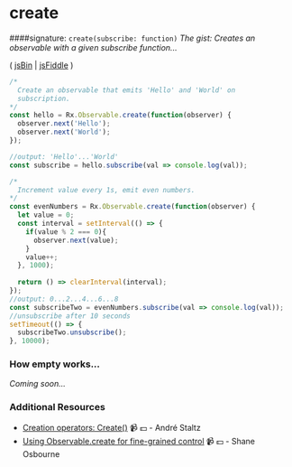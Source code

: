 # create

####signature: `create(subscribe: function)`
*The gist: Creates an observable with a given subscribe function...*

( [jsBin](http://jsbin.com/hinacisafu/1/edit?js,console) | [jsFiddle](https://jsfiddle.net/ukec2y4p/6/) )

```js
/*
  Create an observable that emits 'Hello' and 'World' on  
  subscription.
*/
const hello = Rx.Observable.create(function(observer) {
  observer.next('Hello');
  observer.next('World');
});

//output: 'Hello'...'World'
const subscribe = hello.subscribe(val => console.log(val));

/*
  Increment value every 1s, emit even numbers.
*/
const evenNumbers = Rx.Observable.create(function(observer) {
  let value = 0;
  const interval = setInterval(() => {
    if(value % 2 === 0){
      observer.next(value);
    }
    value++;
  }, 1000);
  
  return () => clearInterval(interval);
});
//output: 0...2...4...6...8
const subscribeTwo = evenNumbers.subscribe(val => console.log(val));
//unsubscribe after 10 seconds
setTimeout(() => {
  subscribeTwo.unsubscribe();
}, 10000);
```

### How empty works...
*Coming soon...*


### Additional Resources
* [Creation operators: Create()](https://egghead.io/lessons/rxjs-creation-operator-create?course=rxjs-beyond-the-basics-creating-observables-from-scratch) :video_camera: :dollar: - André Staltz
* [Using Observable.create for fine-grained control](https://egghead.io/lessons/rxjs-using-observable-create-for-fine-grained-control) :video_camera: :dollar: - Shane Osbourne